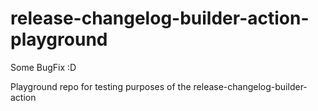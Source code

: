 # release-changelog-builder-action-playground

Some BugFix :D 

Playground repo for testing purposes of the release-changelog-builder-action
